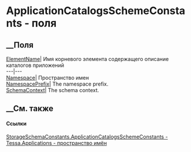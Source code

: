 # ApplicationCatalogsSchemeConstants - поля
##  __Поля
[ElementName](F_Tessa_Applications_StorageSchemaConstants_ApplicationCatalogsSchemeConstants_ElementName.htm)|
Имя корневого элемента содержащего описание каталогов приложений  
---|---  
[Namespace](F_Tessa_Applications_StorageSchemaConstants_ApplicationCatalogsSchemeConstants_Namespace.htm)|
Пространство имен  
[NamespacePrefix](F_Tessa_Applications_StorageSchemaConstants_ApplicationCatalogsSchemeConstants_NamespacePrefix.htm)|
The namespace prefix.  
[SchemaContext](F_Tessa_Applications_StorageSchemaConstants_ApplicationCatalogsSchemeConstants_SchemaContext.htm)|
The schema context.  
## __См. также
#### Ссылки
[StorageSchemaConstants.ApplicationCatalogsSchemeConstants -
](T_Tessa_Applications_StorageSchemaConstants_ApplicationCatalogsSchemeConstants.htm)
[Tessa.Applications - пространство имён](N_Tessa_Applications.htm)
